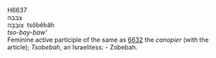 <body>
  <p>H6637<br>  צבבה  <br> צּוֹבֵבָה  ‎  tsôbêbâh  <br><i>tso-bay-baw‘ </i><br>Feminine active participle of the same as <a href="h6632.htm">6632</a>  the <i>canopier</i> (with the article); <i>Tsobebah</i>, an Israelitess: - Zobebah.<br></p>
 </body>